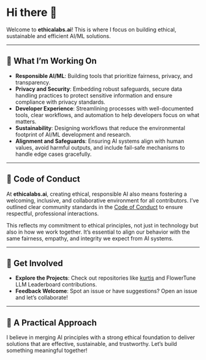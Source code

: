 # Hi there 👋  

Welcome to **ethicalabs.ai**! This is where I focus on building ethical, sustainable and efficient AI/ML solutions.

---

## 🌟 What I’m Working On  

- **Responsible AI/ML**: Building tools that prioritize fairness, privacy, and transparency.  
- **Privacy and Security**: Embedding robust safeguards, secure data handling practices to protect sensitive information and ensure compliance with privacy standards.  
- **Developer Experience**: Streamlining processes with well-documented tools, clear workflows, and automation to help developers focus on what matters.  
- **Sustainability**: Designing workflows that reduce the environmental footprint of AI/ML development and research.  
- **Alignment and Safeguards**: Ensuring AI systems align with human values, avoid harmful outputs, and include fail-safe mechanisms to handle edge cases gracefully.  

---

## 📝 Code of Conduct  

At **ethicalabs.ai**, creating ethical, responsible AI also means fostering a welcoming, inclusive, and collaborative environment for all contributors. I’ve outlined clear community standards in the [Code of Conduct](./CODE_OF_CONDUCT.md) to ensure respectful, professional interactions.  

This reflects my commitment to ethical principles, not just in technology but also in how we work together. It’s essential to align our behavior with the same fairness, empathy, and integrity we expect from AI systems. 

---

## 🌈 Get Involved  

- **Explore the Projects**: Check out repositories like [kurtis](https://github.com/ethicalabs-ai/kurtis) and FlowerTune LLM Leaderboard contributions.  
- **Feedback Welcome**: Spot an issue or have suggestions? Open an issue and let’s collaborate!

---

## 🔐 A Practical Approach  

I believe in merging AI principles with a strong ethical foundation to deliver solutions that are effective, sustainable, and trustworthy. Let’s build something meaningful together!
